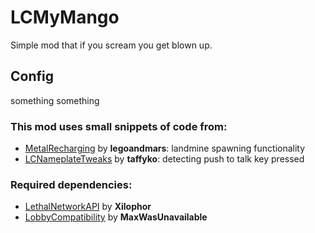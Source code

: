 # LCMyMango

Simple mod that if you scream you get blown up.

## Config

something something

### This mod uses small snippets of code from:

- [MetalRecharging](https://github.com/legoandmars/MetalRecharging) by <b>legoandmars</b>: landmine spawning functionality
- [LCNameplateTweaks](https://github.com/taffyko/LCNameplateTweaks) by <b>taffyko</b>: detecting push to talk key pressed

### Required dependencies:

- [LethalNetworkAPI](https://github.com/Xilophor/LethalNetworkAPI) by <b>Xilophor</b>
- [LobbyCompatibility](https://github.com/MaxWasUnavailable/LobbyCompatibility) by <b>MaxWasUnavailable
</b>
